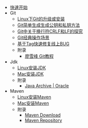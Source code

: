 - [快速开始](/devTools/ "DevTools")
- Git
  - [Linux下Git的升级或安装](/devTools/doc/Linux下Git的升级或安装.md) 
  - [Git简单生成生成公钥和私钥方法](/devTools/doc/Git简单生成生成公钥和私钥方法.md)
  - [Git中关于换行符CRLF和LF的探究](/devTools/doc/Git中关于换行符CRLF和LF的探究.md)
  - [Git经典操作场景](/devTools/doc/Git经典操作场景.md)
  - [基于Tag快速修复线上BUG](/devTools/doc/基于Tag快速修复线上BUG.md)
  - 附录
    - [廖雪峰 Git教程](https://www.liaoxuefeng.com/wiki/896043488029600)
- Jdk
  - [Linux安装JDK](/devTools/doc/Linux安装JDK.md) 
  - [Mac安装JDK](/devTools/doc/Mac安装JDK.md) 
  - 附录
    - [Java Archive | Oracle](https://www.oracle.com/java/technologies/downloads/archive/)
- Maven
  - [Linux安装Maven](/devTools/doc/Linux安装Maven.md)
  - [Mac安装Maven](/devTools/doc/Mac安装Maven.md) 
  - 附录
    - [Maven Download](https://maven.apache.org/download.cgi)
    - [Maven Repository](https://mvnrepository.com/)
